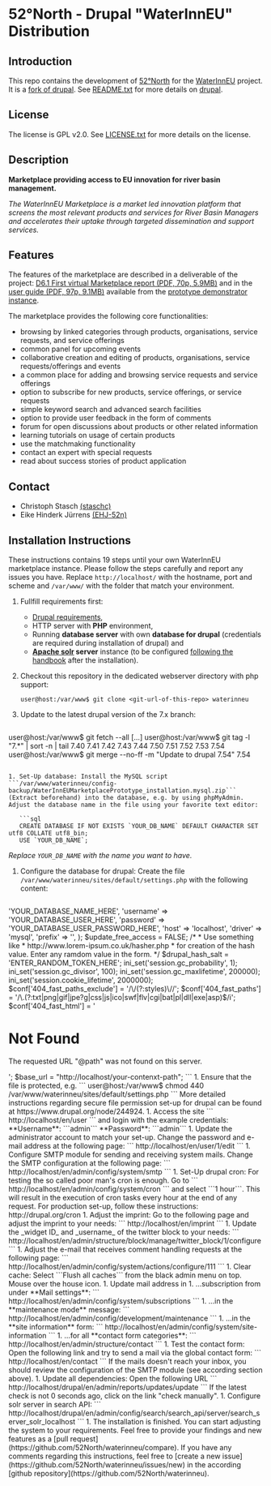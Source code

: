 # 52°North - Drupal "WaterInnEU" Distribution

## Introduction

This repo contains the development of [52°North](http://52north.org/) for the [WaterInnEU](http://waterinneu.org/) project. It is a [fork of drupal](https://github.com/drupal/drupal).  See [README.txt](README.txt) for more details on [drupal](https://www.drupal.org/).


## License

The license is GPL v2.0. See [LICENSE.txt](LICENSE.txt) for more details on the license.


## Description

**Marketplace providing access to EU innovation for river basin management.**

*The WaterInnEU Marketplace is a market led innovation platform that screens the most relevant products and services for River Basin Managers and accelerates their uptake through targeted dissemination and support services.*


## Features

The features of the marketplace are described in a deliverable of the project: [D6.1 First virtual Marketplace report (PDF, 70p, 5.9MB)](http://ddd.uab.cat/record/148387) and in the [user guide (PDF, 97p, 9.1MB)](https://marketplace.waterinneu.org/sites/default/files/documents/WaterInnEU_Marketplace_User-Guide.pdf) available from the [prototype demonstrator instance](https://marketplace.waterinneu.org/).

The marketplace provides the following core functionalities:
  * browsing by linked categories through products, organisations, service requests, and service offerings
  * common panel for upcoming events
  * collaborative creation and editing of products, organisations, service requests/offerings and events
  * a common place for adding and browsing service requests and service offerings
  * option to subscribe for new products, service offerings, or service requests
  * simple keyword search and advanced search facilities
  * option to provide user feedback in the form of comments
  * forum for open discussions about products or other related information
  * learning tutorials on usage of certain products
  * use the matchmaking functionality
  * contact an expert with special requests
  * read about success stories of product application


## Contact

   * Christoph Stasch [(staschc)](https://github.com/staschc)
   * Eike Hinderk Jürrens [(EHJ-52n)](https://github.com/EHJ-52n/)


## Installation Instructions

These instructions contains 19 steps until your own WaterInnEU marketplace instance. Please follow the steps carefully and report any issues you have. Replace ```http://localhost/``` with the hostname, port and scheme and ```/var/www/``` with the folder that match your environment.

1. Fullfill requirements first:

    * [Drupal requirements](https://www.drupal.org/requirements),
    * HTTP server with **PHP** environment,
    * Running **database server** with own **database for drupal** (credentials are required during installation of drupal) and
    * **[Apache solr](http://lucene.apache.org/solr/) server** instance (to be configured [following the handbook](https://www.drupal.org/node/1999386) after the installation).

1. Checkout this repository in the dedicated webserver directory with php support:

    ```
    user@host:/var/www$ git clone <git-url-of-this-repo> waterinneu
    ```

1. Update to the latest drupal version of the 7.x branch:

    ```
user@host:/var/www$ git fetch --all
[...]
user@host:/var/www$ git tag -l "7.*" | sort -n | tail
7.40
7.41
7.42
7.43
7.44
7.50
7.51
7.52
7.53
7.54
user@host:/var/www$ git merge --no-ff -m "Update to drupal 7.54" 7.54
```

1. Set-Up database: Install the MySQL script  ```/var/www/waterinneu/config-backup/WaterInnEUMarketplacePrototype_installation.mysql.zip``` (Extract beforehand) into the database, e.g. by using phpMyAdmin. Adjust the database name in the file using your favorite text editor:

   ```sql
   CREATE DATABASE IF NOT EXISTS `YOUR_DB_NAME` DEFAULT CHARACTER SET utf8 COLLATE utf8_bin;
   USE `YOUR_DB_NAME`;
   ```

   *Replace ```YOUR_DB_NAME``` with the name you want to have.*

1. Configure the database for drupal: Create the file ```/var/www/waterinneu/sites/default/settings.php``` with the following content:

    ```php
<?php

    $databases['default']['default'] = array (
      'database' => 'YOUR_DATABASE_NAME_HERE',
      'username' => 'YOUR_DATABASE_USER_HERE',
      'password' => 'YOUR_DATABASE_USER_PASSWORD_HERE',
      'host' => 'localhost',
      'driver' => 'mysql',
      'prefix' => '',
    );

    $update_free_access = FALSE;

    /*
     * Use something like
     *     http://www.lorem-ipsum.co.uk/hasher.php
     * for creation of the hash value. Enter any ramdom value in the form.
     */
    $drupal_hash_salt = 'ENTER_RANDOM_TOKEN_HERE';

    ini_set('session.gc_probability', 1);
    ini_set('session.gc_divisor', 100);
    ini_set('session.gc_maxlifetime', 200000);
    ini_set('session.cookie_lifetime', 2000000);

    $conf['404_fast_paths_exclude'] = '/\/(?:styles)\//';
    $conf['404_fast_paths'] = '/\.(?:txt|png|gif|jpe?g|css|js|ico|swf|flv|cgi|bat|pl|dll|exe|asp)$/i';
    $conf['404_fast_html'] = '<!DOCTYPE html PUBLIC "-//W3C//DTD XHTML+RDFa 1.0//EN" "http://www.w3.org/MarkUp/DTD/xhtml-rdfa-1.dtd"><html xmlns="http://www.w3.org/1999/xhtml"><head><title>404 Not Found</title></head><body><h1>Not Found</h1><p>The requested URL "@path" was not found on this server.</p></body></html>';
    $base_url = "http://localhost/your-contenxt-path";
    ```

1. Ensure that the file is protected, e.g.

  ```
  user@host:/var/www$ chmod 440 /var/www/waterinneu/sites/default/settings.php
  ```

  More detailed instructions regarding secure file permission set-up for drupal can be found at https://www.drupal.org/node/244924.

1. Access the site

  ```
  http://localhost/en/user
  ```

  and login with the example credentials:

  **Username**: ```admin```

  **Password**: ```admin```

1. Update the administrator account to match your set-up. Change the password and e-mail address at the following page:

    ```
    http://localhost/en/user/1/edit
    ```

1. Configure SMTP module for sending and receiving system mails. Change the SMTP configuration at the following page:

    ```
    http://localhost/en/admin/config/system/smtp
    ```

1. Set-Up drupal cron: For testing the so called poor man's cron is enough. Go to

     ```
     http://localhost/en/admin/config/system/cron
     ```

  and select ```1 hour```. This will result in the execution of cron tasks every hour at the end of any request. For production set-up, follow these instructions:
  http://drupal.org/cron

1. Adjust the imprint: Go to the following page and adjust the imprint to your needs:

  ```
  http://localhost/en/imprint
  ```

1. Update the _widget ID_ and _username_ of the twitter block to your needs:

   ```
   http://localhost/en/admin/structure/block/manage/twitter_block/1/configure
   ```

1. Adjust the e-mail that receives comment handling requests at the following page:

   ```
   http://localhost/en/admin/config/system/actions/configure/111
   ```

1. Clear cache: Select ```Flush all caches``` from the black admin menu on top. Mouse over the house icon.

1. Update mail address in

   1. ...subscription from under **Mail settings**:

     ```
     http://localhost/en/admin/config/system/subscriptions
     ```

   1. ...in the **maintenance mode** message:

     ```
     http://localhost/en/admin/config/development/maintenance
     ```

   1. ...in the **site information** form:

     ```
     http://localhost/en/admin/config/system/site-information
     ```

   1. ...for all **contact form categories**:

     ```
     http://localhost/en/admin/structure/contact
     ```

1. Test the contact form: Open the following link and try to send a mail via the global contact form:

    ```
    http://localhost/en/contact
    ```

  If the mails doesn't reach your inbox, you should review the configuration of the SMTP module (see according section above).

1. Update all dependencies: Open the following URL

    ```
    http://localhost/drupal/en/admin/reports/updates/update
    ```

  If the latest check is not 0 seconds ago, click on the link "check manually".

1. Configure solr server in search API:

    ```
    http://localhost/drupal/en/admin/config/search/search_api/server/search_server_solr_localhost
    ```
1. The installation is finished. You can start adjusting the system to your requirements. Feel free to provide your findings and new features as a [pull request](https://github.com/52North/waterinneu/compare).

If you have any comments regarding this instructions, feel free to [create a new issue](https://github.com/52North/waterinneu/issues/new) in the according [github repository](https://github.com/52North/waterinneu).
